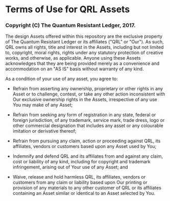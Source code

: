 # Terms of Use for QRL Assets

### Copyright (C) The Quantum Resistant Ledger, 2017.

The design Assets offered within this repository are the exclusive property of The Quantum Resistant Ledger or its affiliates ("QRL" or "Our"). As such, QRL owns all rights, title and interest in the Assets, including but not limited to, copyright, moral rights, rights under any statutory protection of creative works, and otherwise, as applicable. Anyone using these Assets acknowledges that they are being provided merely as a convenience and accommodation on an "AS IS" basis without warranty of any kind.

As a condition of your use of any asset, you agree to:

- Refrain from asserting any ownership, proprietary or other rights in any Asset or to challenge, contest, or take any other action inconsistent with Our exclusive ownership rights in the Assets, irrespective of any use You may make of any Asset;

- Refrain from seeking any form of registration in any state, federal or foreign jurisdiction, of any trademark, service mark, trade dress, logo or other commercial designation that includes any asset or any colourable imitation or derivative thereof;

- Refrain from pursuing any claim, action or proceeding against QRL, its affiliates, vendors or customers based upon any Asset used by You;

- Indemnify and defend QRL and its affiliates from and against any claim, cost or liability of any kind, including for copyright and trademark infringement, arising out of Your use of any Asset; and

- Waive, release and hold harmless QRL, its affiliates, vendors or customers from any claim or liability based upon Our printing or provision of any materials to any other customer of QRL or its affiliates containing an Asset similar or identical to an Asset selected by You.

